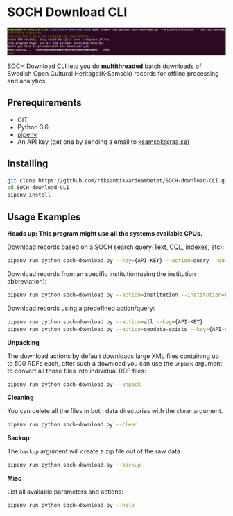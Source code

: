 # SOCH Download CLI

![screenshot](screenshot.png)

SOCH Download CLI lets you do **multithreaded** batch downloads of Swedish Open Cultural Heritage(K-Samsök) records for offline processing and analytics.

## Prerequirements

 - GIT
 - Python 3.6
 - [pipenv](https://docs.pipenv.org/)
 - An API key (get one by sending a email to ksamsok@raa.se)

## Installing

```bash
git clone https://github.com/riksantikvarieambetet/SOCH-download-CLI.git
cd SOCH-download-CLI
pipenv install
```

## Usage Examples

**Heads up: This program might use all the systems available CPUs.**

Download records based on a SOCH search query(Text, CQL, indexes, etc):

```bash
pipenv run python soch-download.py --key={API-KEY} --action=query --query=thumbnailExists=j
```

Download records from an specific institution(using the institution abbreviation):

```bash
pipenv run python soch-download.py --action=institution --institution=raa --key={API-KEY}
```

Download records using a predefined action/query:

```bash
pipenv run python soch-download.py --action=all --key={API-KEY}
pipenv run python soch-download.py --action=geodata-exists --key={API-KEY}
```

**Unpacking**

The download actions by default downloads large XML files containing up to 500 RDFs each, after such a download you can use the `unpack` argument to convert all those files into individual RDF files:

```bash
pipenv run python soch-download.py --unpack
```

**Cleaning**

You can delete all the files in both data directories with the `clean` argument.

```bash
pipenv run python soch-download.py --clean
```

**Backup**

The `backup` argument will create a zip file out of the raw data.

```bash
pipenv run python soch-download.py --backup
```

**Misc**

List all available parameters and actions:

```bash
pipenv run python soch-download.py --help
```
